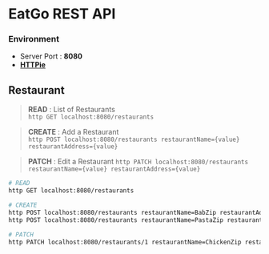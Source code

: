 # EatGo REST API

### Environment

- Server Port : **8080**
- [**HTTPie**](https://httpie.org/#installation)

## Restaurant

> **READ** : List of Restaurants  
> `http GET localhost:8080/restaurants`

> **CREATE** : Add a Restaurant  
> `http POST localhost:8080/restaurants restaurantName={value} restaurantAddress={value}`

> **PATCH** : Edit a Restaurant
> `http PATCH localhost:8080/restaurants restaurantName={value} restaurantAddress={value}`

```bash
# READ
http GET localhost:8080/restaurants

# CREATE
http POST localhost:8080/restaurants restaurantName=BabZip restaurantAddress=Seoul
http POST localhost:8080/restaurants restaurantName=PastaZip restaurantAddress=Dockdo

# PATCH
http PATCH localhost:8080/restaurants/1 restaurantName=ChickenZip restaurantAddress=Busan
```